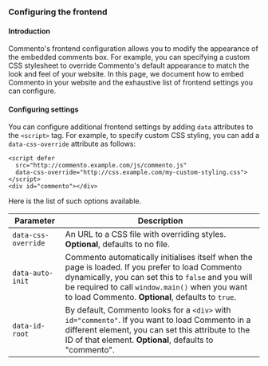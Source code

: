 ### Configuring the frontend

#### Introduction

Commento's frontend configuration allows you to modify the appearance of the embedded comments box. For example, you can specifying a custom CSS stylesheet to override Commento's default appearance to match the look and feel of your website. In this page, we document how to embed Commento in your website and the exhaustive list of frontend settings you can configure.

#### Configuring settings

You can configure additional frontend settings by adding `data` attributes to the `<script>` tag. For example, to specify custom CSS styling, you can add a `data-css-override` attribute as follows:

```
<script defer
  src="http://commento.example.com/js/commento.js"
  data-css-override="http://css.example.com/my-custom-styling.css">
</script>
<div id="commento"></div>
```

Here is the list of such options available.

| Parameter | Description |
|---|---|
| <nobr>`data-css-override`</nobr> | An URL to a CSS file with overriding styles. **Optional**, defaults to no file. |
| <nobr>`data-auto-init`</nobr> | Commento automatically initialises itself when the page is loaded. If you prefer to load Commento dynamically, you can set this to `false` and you will be required to call `window.main()` when you want to load Commento. **Optional**, defaults to `true`. |
| <nobr>`data-id-root`</nobr> | By default, Commento looks for a `<div>` with `id="commento"`. If you want to load Commento in a different element, you can set this attribute to the ID of that element. **Optional**, defaults to "commento". |
